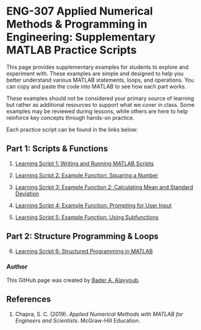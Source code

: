 
# ENG-307 Applied Numerical Methods & Programming in Engineering: Supplementary MATLAB Practice Scripts

This page provides supplementary examples for students to explore and experiment with. These examples are simple and designed to help you better understand various MATLAB statements, loops, and operations. You can copy and paste the code into MATLAB to see how each part works.

These examples should not be considered your primary source of learning but rather as additional resources to support what we cover in class. Some examples may be reviewed during lessons, while others are here to help reinforce key concepts through hands-on practice.

Each practice script can be found in the links below:

## Part 1: Scripts & Functions

1. [Learning Script 1: Writing and Running MATLAB Scripts](exercise1.md)
  
2. [Learning Script 2: Example Function: Squaring a Number](exercise2.md)

3. [Learning Script 3: Example Function 2: Calculating Mean and Standard Deviation](exercise3.md)

4. [Learning Script 4: Example Function: Prompting for User Input](exercise4.md)
  
5. [Learning Script 5: Example Function: Using Subfunctions](exercise5.md)
 
## Part 2: Structure Programming & Loops

6. [Learning Script 6: Structured Programming in MATLAB](exercise6b.md)



### Author
This GitHub page was created by [Bader A. Alayyoub](https://github.com/bayyoub).

## References
1. Chapra, S. C. (2019). *Applied Numerical Methods with MATLAB for Engineers and Scientists*. McGraw-Hill Education.

